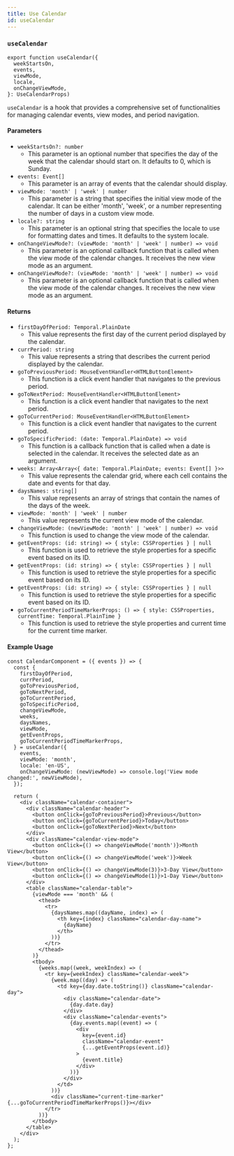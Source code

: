 ```yaml
---
title: Use Calendar
id: useCalendar
---
```


### `useCalendar`

```tsx
export function useCalendar({
  weekStartsOn,
  events,
  viewMode,
  locale,
  onChangeViewMode,
}: UseCalendarProps)
```

`useCalendar` is a hook that provides a comprehensive set of functionalities for managing calendar events, view modes, and period navigation.


#### Parameters

- `weekStartsOn?: number`
  - This parameter is an optional number that specifies the day of the week that the calendar should start on. It defaults to 0, which is Sunday.
- `events: Event[]`
  - This parameter is an array of events that the calendar should display.
- `viewMode: 'month' | 'week' | number`
  - This parameter is a string that specifies the initial view mode of the calendar. It can be either 'month', 'week', or a number representing the number of days in a custom view mode.
- `locale?: string`
  - This parameter is an optional string that specifies the locale to use for formatting dates and times. It defaults to the system locale.
- `onChangeViewMode?: (viewMode: 'month' | 'week' | number) => void`
  - This parameter is an optional callback function that is called when the view mode of the calendar changes. It receives the new view mode as an argument.
- `onChangeViewMode?: (viewMode: 'month' | 'week' | number) => void`
  - This parameter is an optional callback function that is called when the view mode of the calendar changes. It receives the new view mode as an argument.


#### Returns

- `firstDayOfPeriod: Temporal.PlainDate`
  - This value represents the first day of the current period displayed by the calendar.
- `currPeriod: string`
  - This value represents a string that describes the current period displayed by the calendar.
- `goToPreviousPeriod: MouseEventHandler<HTMLButtonElement>`
  - This function is a click event handler that navigates to the previous period.
- `goToNextPeriod: MouseEventHandler<HTMLButtonElement>`
  - This function is a click event handler that navigates to the next period.
- `goToCurrentPeriod: MouseEventHandler<HTMLButtonElement>`
  - This function is a click event handler that navigates to the current period.
- `goToSpecificPeriod: (date: Temporal.PlainDate) => void`
  - This function is a callback function that is called when a date is selected in the calendar. It receives the selected date as an argument.
- `weeks: Array<Array<{ date: Temporal.PlainDate; events: Event[] }>>`
  - This value represents the calendar grid, where each cell contains the date and events for that day.
- `daysNames: string[]`
  - This value represents an array of strings that contain the names of the days of the week.
- `viewMode: 'month' | 'week' | number`
  - This value represents the current view mode of the calendar.
- `changeViewMode: (newViewMode: 'month' | 'week' | number) => void`
  - This function is used to change the view mode of the calendar.
- `getEventProps: (id: string) => { style: CSSProperties } | null`
  - This function is used to retrieve the style properties for a specific event based on its ID.
- `getEventProps: (id: string) => { style: CSSProperties } | null`
  - This function is used to retrieve the style properties for a specific event based on its ID.
- `getEventProps: (id: string) => { style: CSSProperties } | null`
  - This function is used to retrieve the style properties for a specific event based on its ID.
- `goToCurrentPeriodTimeMarkerProps: () => { style: CSSProperties, currentTime: Temporal.PlainTime }`
  - This function is used to retrieve the style properties and current time for the current time marker.


#### Example Usage

```tsx
const CalendarComponent = ({ events }) => {
  const {
    firstDayOfPeriod,
    currPeriod,
    goToPreviousPeriod,
    goToNextPeriod,
    goToCurrentPeriod,
    goToSpecificPeriod,
    changeViewMode,
    weeks,
    daysNames,
    viewMode,
    getEventProps,
    goToCurrentPeriodTimeMarkerProps,
  } = useCalendar({
    events,
    viewMode: 'month',
    locale: 'en-US',
    onChangeViewMode: (newViewMode) => console.log('View mode changed:', newViewMode),
  });

  return (
    <div className="calendar-container">
      <div className="calendar-header">
        <button onClick={goToPreviousPeriod}>Previous</button>
        <button onClick={goToCurrentPeriod}>Today</button>
        <button onClick={goToNextPeriod}>Next</button>
      </div>
      <div className="calendar-view-mode">
        <button onClick={() => changeViewMode('month')}>Month View</button>
        <button onClick={() => changeViewMode('week')}>Week View</button>
        <button onClick={() => changeViewMode(3)}>3-Day View</button>
        <button onClick={() => changeViewMode(1)}>1-Day View</button>
      </div>
      <table className="calendar-table">
        {viewMode === 'month' && (
          <thead>
            <tr>
              {daysNames.map((dayName, index) => (
                <th key={index} className="calendar-day-name">
                  {dayName}
                </th>
              ))}
            </tr>
          </thead>
        )}
        <tbody>
          {weeks.map((week, weekIndex) => (
            <tr key={weekIndex} className="calendar-week">
              {week.map((day) => (
                <td key={day.date.toString()} className="calendar-day">
                  <div className="calendar-date">
                    {day.date.day}
                  </div>
                  <div className="calendar-events">
                    {day.events.map((event) => (
                      <div
                        key={event.id}
                        className="calendar-event"
                        {...getEventProps(event.id)}
                      >
                        {event.title}
                      </div>
                    ))}
                  </div>
                </td>
              ))}
              <div className="current-time-marker" {...goToCurrentPeriodTimeMarkerProps()}></div>
            </tr>
          ))}
        </tbody>
      </table>
    </div>
  );
};
```
